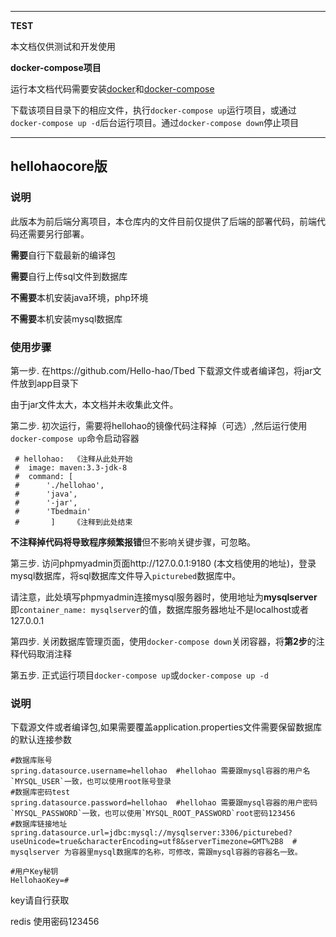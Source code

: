 ***
**TEST**

本文档仅供测试和开发使用

**docker-compose项目**

运行本文档代码需要安装[docker](https://www.runoob.com/docker/docker-tutorial.html)和[docker-compose](https://www.runoob.com/docker/docker-compose.html)

下载该项目目录下的相应文件，执行`docker-compose up`运行项目，或通过`docker-compose up -d`后台运行项目。通过`docker-compose down`停止项目

***

## hellohaocore版

### 说明

此版本为前后端分离项目，本仓库内的文件目前仅提供了后端的部署代码，前端代码还需要另行部署。

**需要**自行下载最新的编译包

**需要**自行上传sql文件到数据库

**不需要**本机安装java环境，php环境

**不需要**本机安装mysql数据库

### 使用步骤

第一步. 在https://github.com/Hello-hao/Tbed 下载源文件或者编译包，将jar文件放到app目录下

由于jar文件太大，本文档并未收集此文件。


第二步. 初次运行，需要将hellohao的镜像代码注释掉（可选）,然后运行使用`docker-compose up`命令启动容器

```
 # hellohao:  《注释从此处开始
 #  image: maven:3.3-jdk-8
 #  command: [
 #      './hellohao',
 #      'java',
 #      '-jar',
 #      'Tbedmain'
 #       ]    《注释到此处结束
```

**不注释掉代码将导致程序频繁报错**但不影响关键步骤，可忽略。

第三步. 访问phpmyadmin页面http://127.0.0.1:9180 (本文档使用的地址)，登录mysql数据库，将sql数据库文件导入`picturebed`数据库中。

请注意，此处填写phpmyadmin连接mysql服务器时，使用地址为**mysqlserver**即`container_name: mysqlserver`的值，数据库服务器地址不是localhost或者127.0.0.1

第四步. 关闭数据库管理页面，使用`docker-compose down`关闭容器，将**第2步**的注释代码取消注释

第五步. 正式运行项目`docker-compose up`或`docker-compose up -d`


### 说明


 下载源文件或者编译包,如果需要覆盖application.properties文件需要保留数据库的默认连接参数

```
#数据库账号
spring.datasource.username=hellohao  #hellohao 需要跟mysql容器的用户名`MYSQL_USER`一致，也可以使用root账号登录
#数据库密码test
spring.datasource.password=hellohao  #hellohao 需要跟mysql容器的用户密码`MYSQL_PASSWORD`一致，也可以使用`MYSQL_ROOT_PASSWORD`root密码123456
#数据库链接地址
spring.datasource.url=jdbc:mysql://mysqlserver:3306/picturebed?useUnicode=true&characterEncoding=utf8&serverTimezone=GMT%2B8  # mysqlserver 为容器里mysql数据库的名称，可修改，需跟mysql容器的容器名一致。

#用户Key秘钥
HellohaoKey=#

```
key请自行获取


redis 使用密码123456